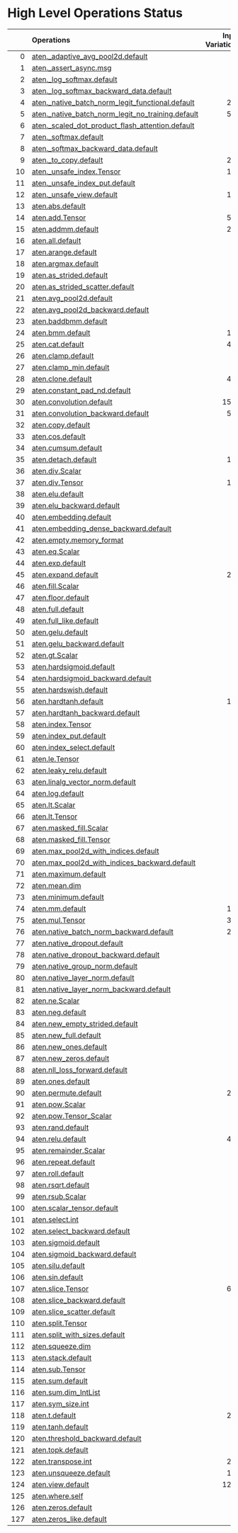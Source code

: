 # High Level Operations Status
|     | Operations                                                                                                           |   Input Variations |   Converted |   Removed |   Fallback | Completed   |   Score |
|----:|:---------------------------------------------------------------------------------------------------------------------|-------------------:|------------:|----------:|-----------:|:------------|--------:|
|   0 | [aten._adaptive_avg_pool2d.default](operations/aten._adaptive_avg_pool2d.default.md)                                 |                  1 |           0 |         1 |          0 | ✅          |    1    |
|   1 | [aten._assert_async.msg](operations/aten._assert_async.msg.md)                                                       |                  1 |           0 |         0 |          0 | ✘           |    0    |
|   2 | [aten._log_softmax.default](operations/aten._log_softmax.default.md)                                                 |                  2 |           0 |         1 |          0 | 🚧          |    0.5  |
|   3 | [aten._log_softmax_backward_data.default](operations/aten._log_softmax_backward_data.default.md)                     |                  1 |           0 |         0 |          0 | ✘           |    0    |
|   4 | [aten._native_batch_norm_legit_functional.default](operations/aten._native_batch_norm_legit_functional.default.md)   |                219 |           0 |         0 |          0 | ✘           |    0    |
|   5 | [aten._native_batch_norm_legit_no_training.default](operations/aten._native_batch_norm_legit_no_training.default.md) |                559 |         559 |         0 |          0 | ✅          |    1    |
|   6 | [aten._scaled_dot_product_flash_attention.default](operations/aten._scaled_dot_product_flash_attention.default.md)   |                 35 |           0 |         0 |          0 | ✘           |    0    |
|   7 | [aten._softmax.default](operations/aten._softmax.default.md)                                                         |                 77 |          44 |         0 |          0 | 🚧          |    0.57 |
|   8 | [aten._softmax_backward_data.default](operations/aten._softmax_backward_data.default.md)                             |                  8 |           0 |         0 |          0 | ✘           |    0    |
|   9 | [aten._to_copy.default](operations/aten._to_copy.default.md)                                                         |                297 |          96 |         7 |          0 | 🚧          |    0.35 |
|  10 | [aten._unsafe_index.Tensor](operations/aten._unsafe_index.Tensor.md)                                                 |                143 |           0 |         8 |          0 | 🚧          |    0.06 |
|  11 | [aten._unsafe_index_put.default](operations/aten._unsafe_index_put.default.md)                                       |                 18 |           0 |         0 |          0 | ✘           |    0    |
|  12 | [aten._unsafe_view.default](operations/aten._unsafe_view.default.md)                                                 |                133 |         127 |         0 |          0 | 🚧          |    0.95 |
|  13 | [aten.abs.default](operations/aten.abs.default.md)                                                                   |                  2 |           0 |         0 |          0 | ✘           |    0    |
|  14 | [aten.add.Tensor](operations/aten.add.Tensor.md)                                                                     |                544 |         373 |         3 |          0 | 🚧          |    0.69 |
|  15 | [aten.addmm.default](operations/aten.addmm.default.md)                                                               |                289 |         233 |         0 |          0 | 🚧          |    0.81 |
|  16 | [aten.all.default](operations/aten.all.default.md)                                                                   |                  1 |           0 |         0 |          1 | ✘           |    0    |
|  17 | [aten.arange.default](operations/aten.arange.default.md)                                                             |                  4 |           0 |         0 |          0 | ✘           |    0    |
|  18 | [aten.argmax.default](operations/aten.argmax.default.md)                                                             |                  3 |           0 |         0 |          0 | ✘           |    0    |
|  19 | [aten.as_strided.default](operations/aten.as_strided.default.md)                                                     |                 20 |          20 |         0 |          0 | ✅          |    1    |
|  20 | [aten.as_strided_scatter.default](operations/aten.as_strided_scatter.default.md)                                     |                 12 |           0 |         0 |          0 | ✘           |    0    |
|  21 | [aten.avg_pool2d.default](operations/aten.avg_pool2d.default.md)                                                     |                 16 |           0 |         0 |          0 | ✘           |    0    |
|  22 | [aten.avg_pool2d_backward.default](operations/aten.avg_pool2d_backward.default.md)                                   |                  8 |           0 |         0 |          0 | ✘           |    0    |
|  23 | [aten.baddbmm.default](operations/aten.baddbmm.default.md)                                                           |                  3 |           0 |         0 |          0 | ✘           |    0    |
|  24 | [aten.bmm.default](operations/aten.bmm.default.md)                                                                   |                163 |         100 |         0 |          0 | 🚧          |    0.61 |
|  25 | [aten.cat.default](operations/aten.cat.default.md)                                                                   |                420 |         355 |        11 |          0 | 🚧          |    0.87 |
|  26 | [aten.clamp.default](operations/aten.clamp.default.md)                                                               |                 21 |          21 |         0 |          0 | ✅          |    1    |
|  27 | [aten.clamp_min.default](operations/aten.clamp_min.default.md)                                                       |                  9 |           0 |         9 |          0 | ✅          |    1    |
|  28 | [aten.clone.default](operations/aten.clone.default.md)                                                               |                433 |         329 |         0 |          0 | 🚧          |    0.76 |
|  29 | [aten.constant_pad_nd.default](operations/aten.constant_pad_nd.default.md)                                           |                 66 |          41 |         0 |          0 | 🚧          |    0.62 |
|  30 | [aten.convolution.default](operations/aten.convolution.default.md)                                                   |               1552 |        1468 |         0 |          0 | 🚧          |    0.95 |
|  31 | [aten.convolution_backward.default](operations/aten.convolution_backward.default.md)                                 |                570 |           0 |         0 |          0 | ✘           |    0    |
|  32 | [aten.copy.default](operations/aten.copy.default.md)                                                                 |                 12 |           0 |         0 |          0 | ✘           |    0    |
|  33 | [aten.cos.default](operations/aten.cos.default.md)                                                                   |                  3 |           1 |         0 |          0 | 🚧          |    0.33 |
|  34 | [aten.cumsum.default](operations/aten.cumsum.default.md)                                                             |                  8 |           1 |         0 |          0 | 🚧          |    0.12 |
|  35 | [aten.detach.default](operations/aten.detach.default.md)                                                             |                120 |           0 |       113 |          0 | 🚧          |    0.94 |
|  36 | [aten.div.Scalar](operations/aten.div.Scalar.md)                                                                     |                 22 |           0 |         0 |          0 | ✘           |    0    |
|  37 | [aten.div.Tensor](operations/aten.div.Tensor.md)                                                                     |                127 |          88 |         2 |          0 | 🚧          |    0.71 |
|  38 | [aten.elu.default](operations/aten.elu.default.md)                                                                   |                  1 |           1 |         0 |          0 | ✅          |    1    |
|  39 | [aten.elu_backward.default](operations/aten.elu_backward.default.md)                                                 |                  1 |           0 |         0 |          0 | ✘           |    0    |
|  40 | [aten.embedding.default](operations/aten.embedding.default.md)                                                       |                 93 |          55 |         0 |          0 | 🚧          |    0.59 |
|  41 | [aten.embedding_dense_backward.default](operations/aten.embedding_dense_backward.default.md)                         |                  3 |           0 |         0 |          0 | ✘           |    0    |
|  42 | [aten.empty.memory_format](operations/aten.empty.memory_format.md)                                                   |                  1 |           0 |         0 |          0 | ✘           |    0    |
|  43 | [aten.eq.Scalar](operations/aten.eq.Scalar.md)                                                                       |                 13 |           9 |         0 |          0 | 🚧          |    0.69 |
|  44 | [aten.exp.default](operations/aten.exp.default.md)                                                                   |                 10 |           8 |         0 |          0 | 🚧          |    0.8  |
|  45 | [aten.expand.default](operations/aten.expand.default.md)                                                             |                288 |          23 |       141 |          0 | 🚧          |    0.57 |
|  46 | [aten.fill.Scalar](operations/aten.fill.Scalar.md)                                                                   |                  7 |           0 |         0 |          0 | ✘           |    0    |
|  47 | [aten.floor.default](operations/aten.floor.default.md)                                                               |                  1 |           1 |         0 |          0 | ✅          |    1    |
|  48 | [aten.full.default](operations/aten.full.default.md)                                                                 |                 10 |           5 |         1 |          0 | 🚧          |    0.6  |
|  49 | [aten.full_like.default](operations/aten.full_like.default.md)                                                       |                  6 |           0 |         0 |          0 | ✘           |    0    |
|  50 | [aten.gelu.default](operations/aten.gelu.default.md)                                                                 |                 54 |          43 |         0 |          0 | 🚧          |    0.8  |
|  51 | [aten.gelu_backward.default](operations/aten.gelu_backward.default.md)                                               |                 10 |           0 |         0 |          0 | ✘           |    0    |
|  52 | [aten.gt.Scalar](operations/aten.gt.Scalar.md)                                                                       |                  3 |           0 |         0 |          0 | ✘           |    0    |
|  53 | [aten.hardsigmoid.default](operations/aten.hardsigmoid.default.md)                                                   |                 15 |          15 |         0 |          0 | ✅          |    1    |
|  54 | [aten.hardsigmoid_backward.default](operations/aten.hardsigmoid_backward.default.md)                                 |                  9 |           0 |         0 |          0 | ✘           |    0    |
|  55 | [aten.hardswish.default](operations/aten.hardswish.default.md)                                                       |                 27 |          27 |         0 |          0 | ✅          |    1    |
|  56 | [aten.hardtanh.default](operations/aten.hardtanh.default.md)                                                         |                112 |         112 |         0 |          0 | ✅          |    1    |
|  57 | [aten.hardtanh_backward.default](operations/aten.hardtanh_backward.default.md)                                       |                 93 |           0 |         0 |          0 | ✘           |    0    |
|  58 | [aten.index.Tensor](operations/aten.index.Tensor.md)                                                                 |                 23 |           0 |        17 |          0 | 🚧          |    0.74 |
|  59 | [aten.index_put.default](operations/aten.index_put.default.md)                                                       |                  3 |           0 |         0 |          0 | ✘           |    0    |
|  60 | [aten.index_select.default](operations/aten.index_select.default.md)                                                 |                  1 |           0 |         1 |          0 | ✅          |    1    |
|  61 | [aten.le.Tensor](operations/aten.le.Tensor.md)                                                                       |                  1 |           0 |         0 |          0 | ✘           |    0    |
|  62 | [aten.leaky_relu.default](operations/aten.leaky_relu.default.md)                                                     |                 13 |          13 |         0 |          0 | ✅          |    1    |
|  63 | [aten.linalg_vector_norm.default](operations/aten.linalg_vector_norm.default.md)                                     |                 11 |           0 |         0 |          0 | ✘           |    0    |
|  64 | [aten.log.default](operations/aten.log.default.md)                                                                   |                  7 |           1 |         0 |          0 | 🚧          |    0.14 |
|  65 | [aten.lt.Scalar](operations/aten.lt.Scalar.md)                                                                       |                  6 |           0 |         0 |          0 | ✘           |    0    |
|  66 | [aten.lt.Tensor](operations/aten.lt.Tensor.md)                                                                       |                  1 |           0 |         0 |          0 | ✘           |    0    |
|  67 | [aten.masked_fill.Scalar](operations/aten.masked_fill.Scalar.md)                                                     |                 27 |          16 |         0 |          0 | 🚧          |    0.59 |
|  68 | [aten.masked_fill.Tensor](operations/aten.masked_fill.Tensor.md)                                                     |                  1 |           1 |         0 |          0 | ✅          |    1    |
|  69 | [aten.max_pool2d_with_indices.default](operations/aten.max_pool2d_with_indices.default.md)                           |                 45 |          26 |         0 |          0 | 🚧          |    0.58 |
|  70 | [aten.max_pool2d_with_indices_backward.default](operations/aten.max_pool2d_with_indices_backward.default.md)         |                 26 |           0 |         0 |          0 | ✘           |    0    |
|  71 | [aten.maximum.default](operations/aten.maximum.default.md)                                                           |                  4 |           0 |         0 |          0 | ✘           |    0    |
|  72 | [aten.mean.dim](operations/aten.mean.dim.md)                                                                         |                 87 |          80 |         0 |          0 | 🚧          |    0.92 |
|  73 | [aten.minimum.default](operations/aten.minimum.default.md)                                                           |                  6 |           0 |         0 |          0 | ✘           |    0    |
|  74 | [aten.mm.default](operations/aten.mm.default.md)                                                                     |                190 |         119 |         0 |          0 | 🚧          |    0.63 |
|  75 | [aten.mul.Tensor](operations/aten.mul.Tensor.md)                                                                     |                330 |         214 |         9 |          0 | 🚧          |    0.68 |
|  76 | [aten.native_batch_norm_backward.default](operations/aten.native_batch_norm_backward.default.md)                     |                219 |           0 |         0 |          0 | ✘           |    0    |
|  77 | [aten.native_dropout.default](operations/aten.native_dropout.default.md)                                             |                  1 |           0 |         0 |          0 | ✘           |    0    |
|  78 | [aten.native_dropout_backward.default](operations/aten.native_dropout_backward.default.md)                           |                  1 |           0 |         0 |          0 | ✘           |    0    |
|  79 | [aten.native_group_norm.default](operations/aten.native_group_norm.default.md)                                       |                 23 |           0 |         0 |          0 | ✘           |    0    |
|  80 | [aten.native_layer_norm.default](operations/aten.native_layer_norm.default.md)                                       |                 86 |          69 |         0 |          0 | 🚧          |    0.8  |
|  81 | [aten.native_layer_norm_backward.default](operations/aten.native_layer_norm_backward.default.md)                     |                 15 |           0 |         0 |          0 | ✘           |    0    |
|  82 | [aten.ne.Scalar](operations/aten.ne.Scalar.md)                                                                       |                  7 |           7 |         0 |          0 | ✅          |    1    |
|  83 | [aten.neg.default](operations/aten.neg.default.md)                                                                   |                  8 |           0 |         0 |          0 | ✘           |    0    |
|  84 | [aten.new_empty_strided.default](operations/aten.new_empty_strided.default.md)                                       |                  6 |           0 |         0 |          0 | ✘           |    0    |
|  85 | [aten.new_full.default](operations/aten.new_full.default.md)                                                         |                  3 |           0 |         3 |          0 | ✅          |    1    |
|  86 | [aten.new_ones.default](operations/aten.new_ones.default.md)                                                         |                  6 |           0 |         0 |          0 | ✘           |    0    |
|  87 | [aten.new_zeros.default](operations/aten.new_zeros.default.md)                                                       |                 40 |           0 |        39 |          0 | 🚧          |    0.97 |
|  88 | [aten.nll_loss_forward.default](operations/aten.nll_loss_forward.default.md)                                         |                  1 |           0 |         0 |          0 | ✘           |    0    |
|  89 | [aten.ones.default](operations/aten.ones.default.md)                                                                 |                  2 |           0 |         0 |          0 | ✘           |    0    |
|  90 | [aten.permute.default](operations/aten.permute.default.md)                                                           |                254 |         212 |         0 |          0 | 🚧          |    0.83 |
|  91 | [aten.pow.Scalar](operations/aten.pow.Scalar.md)                                                                     |                  1 |           0 |         0 |          0 | ✘           |    0    |
|  92 | [aten.pow.Tensor_Scalar](operations/aten.pow.Tensor_Scalar.md)                                                       |                 21 |           8 |         0 |          0 | 🚧          |    0.38 |
|  93 | [aten.rand.default](operations/aten.rand.default.md)                                                                 |                  1 |           0 |         0 |          0 | ✘           |    0    |
|  94 | [aten.relu.default](operations/aten.relu.default.md)                                                                 |                426 |         404 |         0 |          0 | 🚧          |    0.95 |
|  95 | [aten.remainder.Scalar](operations/aten.remainder.Scalar.md)                                                         |                  1 |           1 |         0 |          0 | ✅          |    1    |
|  96 | [aten.repeat.default](operations/aten.repeat.default.md)                                                             |                 13 |           8 |         3 |          0 | 🚧          |    0.85 |
|  97 | [aten.roll.default](operations/aten.roll.default.md)                                                                 |                 24 |          24 |         0 |          0 | ✅          |    1    |
|  98 | [aten.rsqrt.default](operations/aten.rsqrt.default.md)                                                               |                  9 |           6 |         0 |          0 | 🚧          |    0.67 |
|  99 | [aten.rsub.Scalar](operations/aten.rsub.Scalar.md)                                                                   |                 31 |          18 |         0 |          0 | 🚧          |    0.58 |
| 100 | [aten.scalar_tensor.default](operations/aten.scalar_tensor.default.md)                                               |                  1 |           0 |         0 |          0 | ✘           |    0    |
| 101 | [aten.select.int](operations/aten.select.int.md)                                                                     |                 98 |          83 |         5 |          0 | 🚧          |    0.9  |
| 102 | [aten.select_backward.default](operations/aten.select_backward.default.md)                                           |                  2 |           0 |         0 |          0 | ✘           |    0    |
| 103 | [aten.sigmoid.default](operations/aten.sigmoid.default.md)                                                           |                 54 |          53 |         0 |          0 | 🚧          |    0.98 |
| 104 | [aten.sigmoid_backward.default](operations/aten.sigmoid_backward.default.md)                                         |                 11 |           0 |         0 |          0 | ✘           |    0    |
| 105 | [aten.silu.default](operations/aten.silu.default.md)                                                                 |                 14 |           1 |         0 |          0 | 🚧          |    0.07 |
| 106 | [aten.sin.default](operations/aten.sin.default.md)                                                                   |                  2 |           0 |         0 |          0 | ✘           |    0    |
| 107 | [aten.slice.Tensor](operations/aten.slice.Tensor.md)                                                                 |                647 |         253 |       162 |          0 | 🚧          |    0.64 |
| 108 | [aten.slice_backward.default](operations/aten.slice_backward.default.md)                                             |                 41 |           0 |         0 |          0 | ✘           |    0    |
| 109 | [aten.slice_scatter.default](operations/aten.slice_scatter.default.md)                                               |                 18 |           0 |        18 |          0 | ✅          |    1    |
| 110 | [aten.split.Tensor](operations/aten.split.Tensor.md)                                                                 |                 16 |           4 |         0 |          0 | 🚧          |    0.25 |
| 111 | [aten.split_with_sizes.default](operations/aten.split_with_sizes.default.md)                                         |                  3 |           0 |         0 |          0 | ✘           |    0    |
| 112 | [aten.squeeze.dim](operations/aten.squeeze.dim.md)                                                                   |                 18 |          18 |         0 |          0 | ✅          |    1    |
| 113 | [aten.stack.default](operations/aten.stack.default.md)                                                               |                 20 |          15 |         0 |          0 | 🚧          |    0.75 |
| 114 | [aten.sub.Tensor](operations/aten.sub.Tensor.md)                                                                     |                 41 |          26 |         2 |          0 | 🚧          |    0.68 |
| 115 | [aten.sum.default](operations/aten.sum.default.md)                                                                   |                  2 |           0 |         0 |          0 | ✘           |    0    |
| 116 | [aten.sum.dim_IntList](operations/aten.sum.dim_IntList.md)                                                           |                 54 |           0 |         0 |          0 | ✘           |    0    |
| 117 | [aten.sym_size.int](operations/aten.sym_size.int.md)                                                                 |                 28 |           0 |         0 |          0 | ✘           |    0    |
| 118 | [aten.t.default](operations/aten.t.default.md)                                                                       |                205 |         172 |         0 |          0 | 🚧          |    0.84 |
| 119 | [aten.tanh.default](operations/aten.tanh.default.md)                                                                 |                 16 |           9 |         0 |          0 | 🚧          |    0.56 |
| 120 | [aten.threshold_backward.default](operations/aten.threshold_backward.default.md)                                     |                 98 |           0 |         0 |          0 | ✘           |    0    |
| 121 | [aten.topk.default](operations/aten.topk.default.md)                                                                 |                  1 |           0 |         0 |          0 | ✘           |    0    |
| 122 | [aten.transpose.int](operations/aten.transpose.int.md)                                                               |                238 |         162 |         0 |          0 | 🚧          |    0.68 |
| 123 | [aten.unsqueeze.default](operations/aten.unsqueeze.default.md)                                                       |                171 |          92 |         4 |          0 | 🚧          |    0.56 |
| 124 | [aten.view.default](operations/aten.view.default.md)                                                                 |               1261 |         942 |         0 |          0 | 🚧          |    0.75 |
| 125 | [aten.where.self](operations/aten.where.self.md)                                                                     |                 13 |           0 |         0 |          0 | ✘           |    0    |
| 126 | [aten.zeros.default](operations/aten.zeros.default.md)                                                               |                 47 |          33 |         0 |          0 | 🚧          |    0.7  |
| 127 | [aten.zeros_like.default](operations/aten.zeros_like.default.md)                                                     |                  6 |           0 |         0 |          0 | ✘           |    0    |


